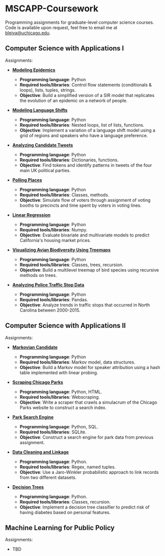 # MSCAPP-Coursework
Programming assignments for graduate-level computer science courses. Code is available upon request, feel free to email me at bleiva@uchicago.edu.

## Computer Science with Applications I
Assignments:
* [**Modeling Epidemics**](https://classes.cs.uchicago.edu/archive/2022/fall/30121-1/pa/pa1/index.html)
  * **Programming language**: Python
  * **Required tools/libraries**: Control flow statements (conditionals & loops), lists, tuples, strings.
  * **Objective**: Build a simplified version of a SIR model that replicates the evolution of an epidemic on a network of people.

* [**Modeling Language Shifts**](https://classes.cs.uchicago.edu/archive/2022/fall/30121-1/pa/pa2/index.html)
  * **Programming language**: Python
  * **Required tools/libraries**: Nested loops, list of lists, functions.
  * **Objective**: Implement a variation of a language shift model using a grid of regions and speakers who have a language preference.

* [**Analyzing Candidate Tweets**](https://classes.cs.uchicago.edu/archive/2022/fall/30121-1/pa/pa3/index.html)
  * **Programming language**: Python
  * **Required tools/libraries**: Dictionaries, functions.
  * **Objective**: Find tokens and identify patterns in tweets of the four main UK political parties.

* [**Polling Places**](https://classes.cs.uchicago.edu/archive/2022/fall/30121-1/pa/pa4/index.html)
  * **Programming language**: Python
  * **Required tools/libraries**: Classes, methods.
  * **Objective**: Simulate flow of voters through assignment of voting booths to precincts and time spent by voters in voting lines.
 
* [**Linear Regression**](https://classes.cs.uchicago.edu/archive/2022/fall/30121-1/pa/pa5/index.html)
  * **Programming language**: Python
  * **Required tools/libraries**: Numpy.
  * **Objective**: Evaluate bivariate and multivariate models to predict California's housing market prices.

* [**Visualizing Avian Biodiversity Using Treemaps**](https://classes.cs.uchicago.edu/archive/2022/fall/30121-1/pa/pa6/index.html)
  * **Programming language**: Python
  * **Required tools/libraries**: Classes, trees, recursion.
  * **Objective**: Build a multilevel treemap of bird species using recursive methods on trees.

* [**Analyzing Police Traffic Stop Data**](https://classes.cs.uchicago.edu/archive/2022/fall/30121-1/pa/pa7/index.html)
  * **Programming language**: Python
  * **Required tools/libraries**: Pandas.
  * **Objective**: Analyze trends in traffic stops that occurred in North Carolina between 2000-2015.

## Computer Science with Applications II
Assignments:
* [**Markovian Candidate**](https://github.com/benjaleivas/MSCAPP-Coursework/blob/main/capp122/Markovian-Candidate-README.md)
  * **Programming language**: Python
  * **Required tools/libraries**: Markov model, data structures.
  * **Objective**: Build a Markov model for speaker attribution using a hash table implemented with linear probing.

* [**Scraping Chicago Parks**](https://github.com/benjaleivas/MSCAPP-Coursework/blob/main/capp122/Scraping-Chicago-Parks-README.md)
  * **Programming language**: Python, HTML.
  * **Required tools/libraries**: Webscraping.
  * **Objective**: Write a scraper that crawls a simulacrum of the Chicago Parks website to construct a search index.

* [**Park Search Engine**](https://github.com/benjaleivas/MSCAPP-Coursework/blob/main/capp122/Park-Search-Engine-README.md)
  * **Programming language**: Python, SQL.
  * **Required tools/libraries**: SQLite.
  * **Objective**: Construct a search engine for park data from previous assignment.

* [**Data Cleaning and Linkage**](https://github.com/benjaleivas/MSCAPP-Coursework/blob/main/capp122/Data-Cleaning-%26-Linkage-README.md)
  * **Programming language**: Python.
  * **Required tools/libraries**: Regex, named tuples.
  * **Objective**: Use a Jaro-Winkler probabilistic approach to link records from two different datasets.

* [**Decision Trees**](https://github.com/benjaleivas/MSCAPP-Coursework/blob/main/capp122/Decision-Trees-README.md)
  * **Programming language**: Python.
  * **Required tools/libraries**: Classes, recursion.
  * **Objective**: Implement a decision tree classifier to predict risk of having diabetes based on personal features.

## Machine Learning for Public Policy
Assignments:
* TBD
